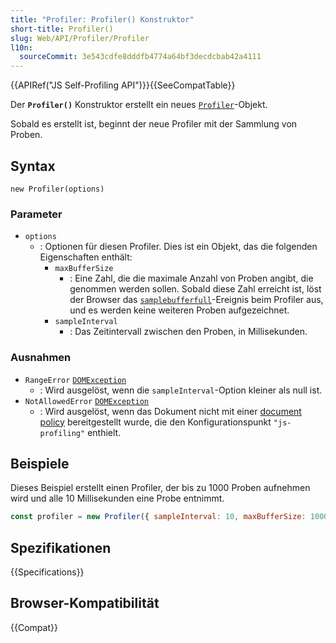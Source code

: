 ```yaml
---
title: "Profiler: Profiler() Konstruktor"
short-title: Profiler()
slug: Web/API/Profiler/Profiler
l10n:
  sourceCommit: 3e543cdfe8dddfb4774a64bf3decdcbab42a4111
---
```


{{APIRef("JS Self-Profiling API")}}{{SeeCompatTable}}

Der **`Profiler()`** Konstruktor erstellt ein neues [`Profiler`](/de/docs/Web/API/Profiler)-Objekt.

Sobald es erstellt ist, beginnt der neue Profiler mit der Sammlung von Proben.

## Syntax

```js-nolint
new Profiler(options)
```

### Parameter

- `options`
  - : Optionen für diesen Profiler. Dies ist ein Objekt, das die folgenden Eigenschaften enthält:
    - `maxBufferSize`
      - : Eine Zahl, die die maximale Anzahl von Proben angibt, die genommen werden sollen. Sobald diese Zahl erreicht ist, löst der Browser das [`samplebufferfull`](/de/docs/Web/API/Profiler/samplebufferfull_event)-Ereignis beim Profiler aus, und es werden keine weiteren Proben aufgezeichnet.
    - `sampleInterval`
      - : Das Zeitintervall zwischen den Proben, in Millisekunden.

### Ausnahmen

- `RangeError` [`DOMException`](/de/docs/Web/API/DOMException)
  - : Wird ausgelöst, wenn die `sampleInterval`-Option kleiner als null ist.
- `NotAllowedError` [`DOMException`](/de/docs/Web/API/DOMException)
  - : Wird ausgelöst, wenn das Dokument nicht mit einer [document policy](https://wicg.github.io/document-policy/) bereitgestellt wurde, die den Konfigurationspunkt `"js-profiling"` enthielt.

## Beispiele

Dieses Beispiel erstellt einen Profiler, der bis zu 1000 Proben aufnehmen wird und alle 10 Millisekunden eine Probe entnimmt.

```js
const profiler = new Profiler({ sampleInterval: 10, maxBufferSize: 1000 });
```

## Spezifikationen

{{Specifications}}

## Browser-Kompatibilität

{{Compat}}
